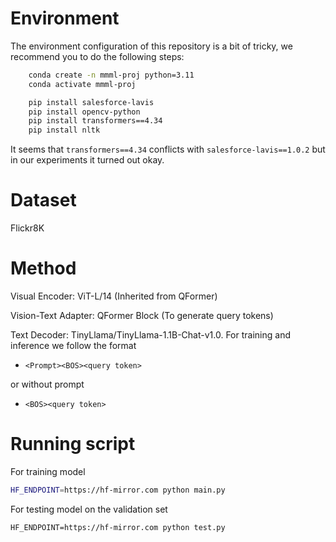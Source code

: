# Environment
The environment configuration of this repository is a bit of tricky, we recommend you to do the following steps:
```bash
    conda create -n mmml-proj python=3.11
    conda activate mmml-proj

    pip install salesforce-lavis
    pip install opencv-python
    pip install transformers==4.34
    pip install nltk
```
It seems that `transformers==4.34` conflicts with `salesforce-lavis==1.0.2` but in our experiments it turned out okay.

# Dataset

Flickr8K

# Method

Visual Encoder: ViT-L/14 (Inherited from QFormer)

Vision-Text Adapter: QFormer Block (To generate query tokens)

Text Decoder: TinyLlama/TinyLlama-1.1B-Chat-v1.0. For training and inference we follow the format 

- ```<Prompt><BOS><query token> ```

or without prompt

- ```<BOS><query token> ```

# Running script
For training model
```bash
HF_ENDPOINT=https://hf-mirror.com python main.py 
```
For testing model on the validation set
```
HF_ENDPOINT=https://hf-mirror.com python test.py 
```